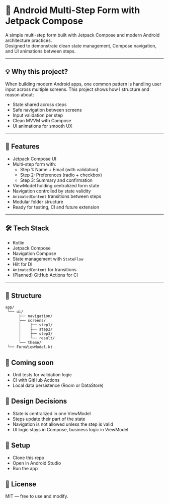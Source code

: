 # 🧾 Android Multi-Step Form with Jetpack Compose
A simple multi-step form built with Jetpack Compose and modern Android architecture practices.  
Designed to demonstrate clean state management, Compose navigation, and UI animations between steps.

---

## 💡 Why this project?

When building modern Android apps, one common pattern is handling user input across multiple screens. 
This project shows how I structure and reason about:

- State shared across steps
- Safe navigation between screens
- Input validation per step
- Clean MVVM with Compose
- UI animations for smooth UX

---

## 🚀 Features

- Jetpack Compose UI
- Multi-step form with:
    - Step 1: Name + Email (with validation)
    - Step 2: Preferences (radio + checkbox)
    - Step 3: Summary and confirmation
- ViewModel holding centralized form state
- Navigation controlled by state validity
- `AnimatedContent` transitions between steps
- Modular folder structure
- Ready for testing, CI and future extension

---

## 🛠️ Tech Stack

- Kotlin
- Jetpack Compose
- Navigation Compose
- State management with `StateFlow`
- Hilt for DI
- `AnimatedContent` for transitions
- (Planned) GitHub Actions for CI

---

## 📁 Structure

```text
app/
 └── ui/
      ├── navigation/
      ├── screens/
      │    ├── step1/
      │    ├── step2/
      │    ├── step3/
      │    └── result/
      └── theme/
 └── FormViewModel.kt
```

## 🧪 Coming soon
- Unit tests for validation logic
- CI with GitHub Actions 
- Local data persistence (Room or DataStore)

##  🧠 Design Decisions
- State is centralized in one ViewModel
- Steps update their part of the state
- Navigation is not allowed unless the step is valid
- UI logic stays in Compose, business logic in ViewModel

##  🧰 Setup
- Clone this repo
- Open in Android Studio
- Run the app

## 📌 License
MIT — free to use and modify.
